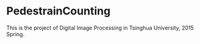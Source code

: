# PedestrainCounting
This is the project of Digital Image Processing in Tsinghua University, 2015 Spring.
